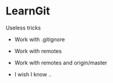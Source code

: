 # LearnGit
Useless tricks
* Work with .gitignore
* Work with remotes

* Work with remotes and origin/master

* I wish I know ..

